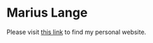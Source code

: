 <!--<p align="center"><a href="https://wowchemy.com" target="_blank" rel="noopener"><img src="https://sourcethemes.com/academic/img/logo_200px.png" alt="Wowchemy Website Builder"></a></p>-->
# Marius Lange
Please visit [this link](https://mariuslange.netlify.app/) to find my personal
 website. 
